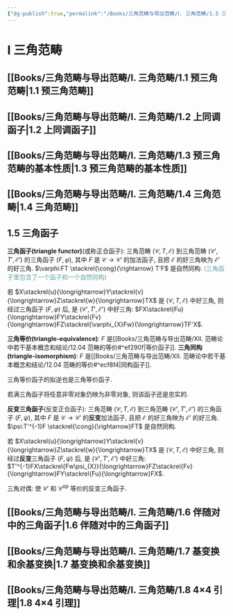 ```yaml
---
{"dg-publish":true,"permalink":"/Books/三角范畴与导出范畴/Ⅰ. 三角范畴/1.5 三角函子/","dgPassFrontmatter":true,"created":"2024-08-04T20:19:36.547+08:00","updated":"2024-08-05T09:40:56.325+08:00"}
---
```


# Ⅰ 三角范畴

## [[Books/三角范畴与导出范畴/Ⅰ. 三角范畴/1.1 预三角范畴\|1.1 预三角范畴]]
## [[Books/三角范畴与导出范畴/Ⅰ. 三角范畴/1.2 上同调函子\|1.2 上同调函子]]
## [[Books/三角范畴与导出范畴/Ⅰ. 三角范畴/1.3 预三角范畴的基本性质\|1.3 预三角范畴的基本性质]]
## [[Books/三角范畴与导出范畴/Ⅰ. 三角范畴/1.4 三角范畴\|1.4 三角范畴]]
## 1.5 三角函子

**三角函子(triangle functor)**(或称正合函子): 三角范畴 $(\mathcal{C},T,\mathcal{E})$ 到三角范畴 $(\mathcal{C'},T',\mathcal{E'})$ 的三角函子 $(F,\varphi)$, 其中 $F$ 是 $\mathcal{C}\rightarrow \mathcal{C'}$ 的加法函子, 且把 $\mathcal{E}$ 的好三角映为 $\mathcal{E'}$ 的好三角. $\varphi:FT \stackrel{\cong}{\rightarrow} T'F$ 是自然同构. <font color=CadetBlue>(三角函子里包含了一个函子和一个自然同构)</font>

若 $X\stackrel{u}{\longrightarrow}Y\stackrel{v}{\longrightarrow}Z\stackrel{w}{\longrightarrow}TX$ 是 $(\mathcal{C},T,\mathcal{E})$ 中好三角, 则经过三角函子 $(F,\varphi)$ 后, 是 $(\mathcal{C'},T',\mathcal{E'})$ 中好三角: $FX\stackrel{Fu}{\longrightarrow}FY\stackrel{Fv}{\longrightarrow}FZ\stackrel{\varphi_{X}Fw}{\longrightarrow}TF'X$. 

**三角等价(triangle-equivalence)**:  $F$ 是[[Books/三角范畴与导出范畴/ⅩⅡ. 范畴论中若干基本概念和结论/12.04 范畴的等价#^ef290f\|等价函子]].
**三角同构(triangle-isomorphism)**:  $F$ 是[[Books/三角范畴与导出范畴/ⅩⅡ. 范畴论中若干基本概念和结论/12.04 范畴的等价#^ecf8f4\|同构函子]].

三角等价函子的拟逆也是三角等价函子.

若满三角函子将任意非零对象仍映为非零对象, 则该函子还是忠实的.

**反变三角函子**(反变正合函子): 三角范畴 $(\mathcal{C},T,\mathcal{E})$ 到三角范畴 $(\mathcal{C'},T',\mathcal{E'})$ 的三角函子 $(F,\psi)$, 其中 $F$ 是 $\mathcal{C}\rightarrow \mathcal{C'}$ 的**反变**加法函子, 且把 $\mathcal{E}$ 的好三角映为 $\mathcal{E'}$ 的好三角. $\psi:T'^{-1}F \stackrel{\cong}{\rightarrow}FT$ 是自然同构. 

若 $X\stackrel{u}{\longrightarrow}Y\stackrel{v}{\longrightarrow}Z\stackrel{w}{\longrightarrow}TX$ 是 $(\mathcal{C},T,\mathcal{E})$ 中好三角, 则经过**反变**三角函子 $(F,\psi)$ 后, 是 $(\mathcal{C'},T',\mathcal{E'})$ 中好三角: $T'^{-1}FX\stackrel{Fw\psi_{X}}{\longrightarrow}FZ\stackrel{Fv}{\longrightarrow}FY\stackrel{Fu}{\longrightarrow}FX$. 

三角对偶: 使 $\mathcal{C'}$ 和 $\mathcal{C}^{\mathrm{op}}$ 等价的反变三角函子.

## [[Books/三角范畴与导出范畴/Ⅰ. 三角范畴/1.6 伴随对中的三角函子\|1.6 伴随对中的三角函子]]
## [[Books/三角范畴与导出范畴/Ⅰ. 三角范畴/1.7 基变换和余基变换\|1.7 基变换和余基变换]]
## [[Books/三角范畴与导出范畴/Ⅰ. 三角范畴/1.8 4×4 引理\|1.8 4×4 引理]]